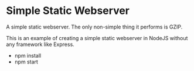 # Simple Static Webserver
A simple static webserver. The only non-simple thing it performs is GZIP.

This is an example of creating a simple static webserver in NodeJS without any framework like Express.

- npm install
- npm start
